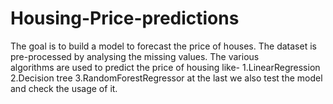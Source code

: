 # Housing-Price-predictions
The goal is to build a model to forecast the price of houses. The dataset is pre-processed by analysing the missing values. The various  
algorithms are used to predict the price of housing like-
1.LinearRegression
2.Decision tree
3.RandomForestRegressor
at the last we also test the model and check the usage of it.
